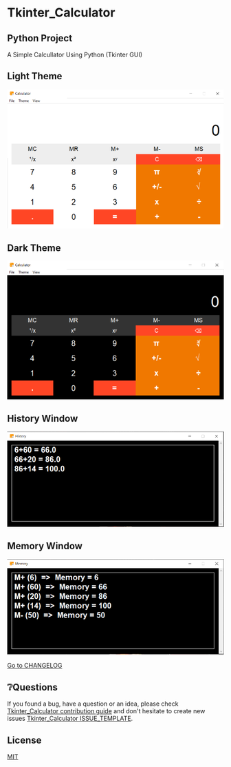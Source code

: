 # Tkinter_Calculator

## Python Project
A Simple Calcullator Using Python (Tkinter GUI)

## Light Theme
![image](./images/Light-Theme.png)

## Dark Theme
![image](./images/Dark-Theme.png)

## History Window
![image](./images/History.png)

## Memory Window
![image](./images/Memory.png)

[Go to CHANGELOG](CHANGELOG.md)

## ❔Questions

If you found a bug, have a question or an idea, please check [Tkinter_Calculator contribution guide](CONTRIBUTING.md) and don't hesitate to create new issues [Tkinter_Calculator ISSUE_TEMPLATE](ISSUE_TEMPLATE.md).

## License
[MIT](https://choosealicense.com/licenses/mit/)
